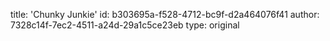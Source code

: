 title: 'Chunky Junkie'
id: b303695a-f528-4712-bc9f-d2a464076f41
author: 7328c14f-7ec2-4511-a24d-29a1c5ce23eb
type: original
